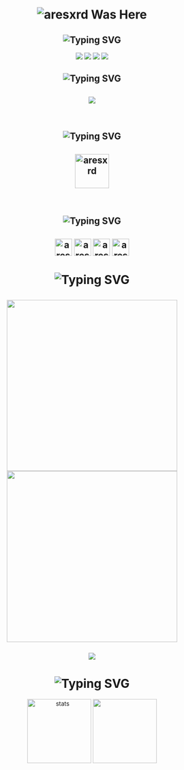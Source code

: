 <h1 align="center"> </🌼aresxrd>  
 <img href="https://discord.com/users/1143638421257072661" src="https://readme-typing-svg.herokuapp.com?font=IBM+Plex+Serif&pause=1000&color=376074&background=69FF2000&center=true&vCenter=true&width=435&lines=For+%F0%9F%93%A9+Support+And+%F0%9F%93%9E+Communication;Contact+%F0%9F%91%A8%E2%80%8D%F0%9F%92%BB+aresxrd" alt="aresxrd Was Here" />
</h1>
<h2 align="center"><img src="https://readme-typing-svg.herokuapp.com?font=Pacifico&pause=1000&color=CA05C3&background=69FF2000&center=true&vCenter=true&repeat=false&width=435&lines=Social+Media's" alt="Typing SVG" /></h2>
<p align="center">
 <a align="center" href="https://discord.com/users/1143638421257072661" target"blank_"><img src="https://img.shields.io/badge/Discord%20-7289DA.svg?&style=for-the-badge&logo=discord&logoColor=white"></a>
  <a align="center" href="https://www.github.com/aresxrd" target"blank_"><img src="https://img.shields.io/badge/GitHub%20-191717.svg?&style=for-the-badge&logo=github&logoColor=white"></a>
  <a align="center" href="https://open.spotify.com/user/31n6of2t24a64gpm2lk3izquagju?si=26736c6f81d34c45&nd=1" target"blank_"><img src="https://img.shields.io/badge/Spotify%20-1ed760.svg?&style=for-the-badge&logo=spotify&logoColor=white"></a>
 <a align="center" href="https://www.instagram.com/aresxrd" target"blank_"><img src="https://img.shields.io/badge/INSTAGRAM%20-DC3175.svg?&style=for-the-badge&logo=instagram&logoColor=white"></a>
 <h2 align="center"><img src="https://readme-typing-svg.herokuapp.com?font=Pacifico&pause=1000&color=18CA1F&background=69FF2000&center=true&vCenter=true&repeat=false&width=435&lines=Langauge's+%26+Tool's" alt="Typing SVG" /></h2>
 <h2 align="center">
 <img src="https://skillicons.dev/icons?i=js,html,css,nodejs,mongo&theme=dark" />
 </h2>
</br>
<h2 align="center"><img src="https://readme-typing-svg.herokuapp.com?font=Pacifico&pause=1000&color=FF0000&background=69FF2000&center=true&repeat=false&vCenter=true&width=435&lines=Reference+'s" alt="Typing SVG" /></h2>
<h2 align="center">
<a href="https://discord.gg/ez8kSfyCa7" target="_blank"><img align="center" alt="aresxrd" width="80px" src="https://cdn.discordapp.com/avatars/1163572930651893831/deecd1e96f44c82e7e2222e2c41d90c5.png?size=4096" /> </a>
 </h2>
</br>
<h2 align="center"><img src="https://readme-typing-svg.herokuapp.com?font=Pacifico&pause=1000&color=00DCFF&repeat=false&background=69FF2000&center=true&vCenter=true&width=435&lines=Badge's" alt="Typing SVG" /></h2>
<h2 align="center">
<img align="center" alt="aresxrd" width="40px" src="https://cdn.discordapp.com/attachments/950167988127006821/1045777095957168218/Snapchat-Offical-Lens-Creator-Badge.png" />
 <img align="center" alt="aresxrd" width="40px" src="https://cdn.discordapp.com/attachments/950167988127006821/1045777834607640646/230x0w.png" />
 <img align="center" alt="aresxrd" width="40px" src="https://cdn.discordapp.com/emojis/1042377154350043228.png?size=96" />
 <img align="center" alt="aresxrd" width="40px" src="https://cdn.discordapp.com/emojis/963191315049353297.gif?size=128&quality=lossless" />
 </h2>
<h1 align="center"><img src="https://readme-typing-svg.herokuapp.com?font=Pacifico&pause=1000&color=326EFF&background=69FF2000&center=true&vCenter=true&repeat=false&width=435&lines=+My+Discord+Account's" alt="Typing SVG" /></h1>
<h2 align="center">
 <a href="https://discord.com/users/1143638421257072661"><img  width="400px" src="https://lanyard.kyrie25.me/api/1143638421257072661?decoration=true&hideBadges=true&useDisplayName=true&animationDuration=2s&waveColor=3256a8&imgStyle=square&imgBorderRadius=16px&bg=DD272700&idleMessage=Developing.."></a>
 <a href="https://discord.com/users/1112399794665705472"><img  width="400px" src="https://lanyard.kyrie25.me/api/1112399794665705472?decoration=true&hideBadges=true&useDisplayName=true&animationDuration=2s&waveColor=3256a8&imgStyle=square&imgBorderRadius=16px&bg=DD272700&idleMessage=Developing.."></a>
<br> </br>
<a href="https://open.spotify.com/user/31n6of2t24a64gpm2lk3izquagju" align="center"> <img align="center" src="https://spotify-github-profile.vercel.app/api/view?uid=31n6of2t24a64gpm2lk3izquagju&cover_image=true&theme=novatorem&show_offline=false&background_color=121212&interchange=false&bar_color=53b14f&bar_color_cover=false"></a>
 </h2>
<h1 align="center"><img src="https://readme-typing-svg.herokuapp.com?font=Pacifico&pause=1000&color=F70000FF&background=69FF2000&center=true&vCenter=true&repeat=false&width=435&lines=+Github+Stat's+" alt="Typing SVG" /></h1>
<p align="center">
   <img src="https://github-readme-stats.vercel.app/api?username=aresxrd&show_icons=true&theme=default" width="%150" height="150px" alt="stats" align="center" />
   <img src="https://github-readme-stats.vercel.app/api/top-langs/?username=aresxrd&show_icons=true&theme=default"width="%100" height="150px" align="center" />
